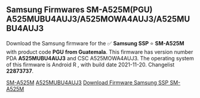 <h2>Samsung Firmwares SM-A525M(PGU) A525MUBU4AUJ3/A525MOWA4AUJ3/A525MUBU4AUJ3</h2>
Download the Samsung firmware for the ✅ <strong>Samsung SSP </strong> ⭐ <strong>SM-A525M</strong> with product code <strong>PGU</strong> <strong> from Guatemala</strong>. This firmware has version number PDA <strong>A525MUBU4AUJ3</strong> and CSC A525MOWA4AUJ3. The operating system of this firmware is Android R , with build date 2021-11-20. Changelist <strong>22873737</strong>.


[SM-A525M](https://samfirm.shop/samsung/model/SM-A525M)
[A525MUBU4AUJ3](https://samfirm.shop/samsung/pda/A525MUBU4AUJ3)
[Download Firmware Samsung SSP SM-A525M](https://samfirm.shop/samsung/firmware/475660)
